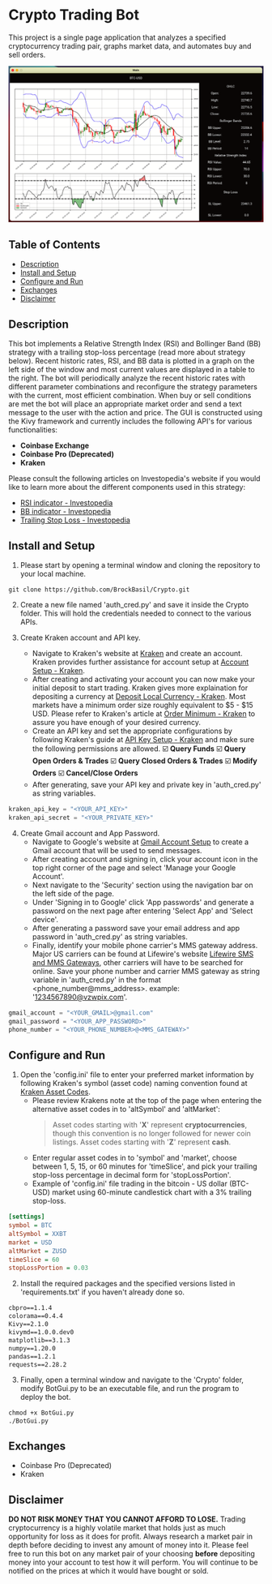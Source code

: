 # Crypto Trading Bot 
This project is a single page application that analyzes a specified cryptocurrency trading pair, graphs market data, and automates buy and sell orders.

![Bot screen shot](https://raw.githubusercontent.com/BrockBasil/Crypto/master/assets/images/BotScreenShot.png)

## Table of Contents
* [Description](https://github.com/BrockBasil/Crypto#description)
*  [Install and Setup](https://github.com/BrockBasil/Crypto#install-and-setup)
* [Configure and Run](https://github.com/BrockBasil/Crypto#configure-and-run)
* [Exchanges](https://github.com/BrockBasil/Crypto#exchanges)
* [Disclaimer](https://github.com/BrockBasil/Crypto#disclaimer)
## Description
This bot implements a Relative Strength Index (RSI) and Bollinger Band (BB) strategy with a trailing stop-loss percentage (read more about strategy below). Recent historic rates, RSI, and BB data is plotted in a graph on the left side of the window and most current values are displayed in a table to the right. The bot will periodically analyze the recent historic rates with different parameter combinations and reconfigure the strategy parameters with the current, most efficient combination. When buy or sell conditions are met the bot will place an appropriate market order and send a text message to the user with the action and price. The GUI is constructed using the Kivy framework and currently includes the following API's for various functionalities:
- **Coinbase Exchange**
- **Coinbase Pro (Deprecated)**
- **Kraken**

Please consult the following articles on Investopedia's website if you would like to learn more about the different components used in this strategy:
- [RSI indicator - Investopedia](https://www.investopedia.com/terms/r/rsi.asp)
- [BB indicator - Investopedia](https://www.investopedia.com/terms/b/bollingerbands.asp)
- [Trailing Stop Loss - Investopedia](https://www.investopedia.com/articles/trading/08/trailing-stop-loss.asp)
## Install and Setup
1. Please start by opening a terminal window and cloning the repository to your local machine.
```
git clone https://github.com/BrockBasil/Crypto.git
```
2. Create a new file named 'auth_cred.py' and save it inside the Crypto folder. This will hold the credentials needed to connect to the various APIs.

3. Create Kraken account and API key.
	- Navigate to Kraken's website at [Kraken](https://www.kraken.com/) and create an account. Kraken provides further assistance for account setup at [Account Setup - Kraken](https://support.kraken.com/hc/en-us/articles/226090548-How-to-create-an-account-on-Kraken).
	- After creating and activating your account you can now make your initial deposit to start trading. Kraken gives more explaination for depositing a currency at [Deposit Local Currency - Kraken](https://support.kraken.com/hc/en-us/articles/360049073651-How-do-I-deposit-my-local-currency-to-Kraken-). Most markets have a minimum order size roughly equivalent to $5 - $15 USD. Please refer to Kraken's article at [Order Minimum - Kraken](https://support.kraken.com/hc/en-us/articles/205893708-Minimum-order-size-volume-for-trading) to assure you have enough of your desired currency.
	- Create an API key and set the appropriate configurations by following Kraken's guide at [API Key Setup - Kraken](https://support.kraken.com/hc/en-us/articles/360000919966-How-to-create-an-API-key) and make sure the following permissions are allowed.
	:ballot_box_with_check: **Query Funds**
	:ballot_box_with_check: **Query Open Orders & Trades**
	:ballot_box_with_check: **Query Closed Orders & Trades**
	:ballot_box_with_check: **Modify Orders**
	:ballot_box_with_check: **Cancel/Close Orders**
	- After generating, save your API key and private key in 'auth_cred.py'	as string variables.
```python
kraken_api_key = "<YOUR_API_KEY>"
kraken_api_secret = "<YOUR_PRIVATE_KEY>"
```
4. Create Gmail account and App Password.
	- Navigate to Google's website at [Gmail Account Setup](https://accounts.google.com/signup/v2/webcreateaccount?biz=false&cc=US&continue=https%3A%2F%2Fmail.google.com%2Fmail%2Fu%2F0%2F&dsh=S1074751825%3A1675891081117751&emr=1&flowEntry=SignUp&flowName=GlifWebSignIn&followup=https%3A%2F%2Fmail.google.com%2Fmail%2Fu%2F0%2F&ifkv=AWnogHfIJZsjYmsdrz2_4_skT0VDbQAPssPrmrL2pezBK9cppfPuutqTv9dX-kOlhr00sa0_mzRJcA&osid=1&service=mail) to create a Gmail account that will be used to send messages.
	-  After creating account and signing in, click your account icon in the top right corner of the page and select 'Manage your Google Account'.
	- Next navigate to the 'Security' section using the navigation bar on the left side of the page.
	- Under 'Signing in to Google' click 'App passwords' and generate a password on the next page after entering 'Select App' and 'Select device'.
	- After generating a password save your email address and app password in 'auth_cred.py'	as string variables.
	- Finally, identify your mobile phone carrier's MMS gateway address. Major US carriers can be found at Lifewire's website [Lifewire SMS and MMS Gateways](https://www.lifewire.com/sms-gateway-from-email-to-sms-text-message-2495456), other carriers will have to be searched for online. Save your phone number and carrier MMS gateway as string variable in 'auth_cred.py' in the format <phone_number@mms_address>.
example: '1234567890@vzwpix.com'.
```python
gmail_account = "<YOUR_GMAIL>@gmail.com"
gmail_password = "<YOUR_APP_PASSWORD>"
phone_number = "<YOUR_PHONE_NUMBER>@<MMS_GATEWAY>"
```
## Configure and Run
1. Open the 'config.ini' file to enter your preferred market information by following Kraken's symbol (asset code) naming convention found at [Kraken Asset Codes](https://support.kraken.com/hc/en-us/articles/360001185506-How-to-interpret-asset-codes).
	- Please review Krakens note at the top of the page when entering the alternative asset codes in to 'altSymbol' and 'altMarket':
		> Asset codes starting with '**X**' represent **cryptocurrencies**, though this convention is no longer followed for newer coin listings.
		> Asset codes starting with '**Z**' represent  **cash**.
	- Enter regular asset codes in to 'symbol' and 'market', choose between 1, 5, 15, or 60 minutes for 'timeSlice', and pick your trailing stop-loss percentage in decimal form for 'stopLossPortion'.
	- Example of 'config.ini' file trading in the bitcoin - US dollar (BTC-USD) market using 60-minute candlestick chart with a 3% trailing stop-loss.
```ini
[settings]
symbol = BTC
altSymbol = XXBT
market = USD
altMarket = ZUSD
timeSlice = 60
stopLossPortion = 0.03
```
2. Install the required packages and the specified versions listed in 'requirements.txt' if you haven't already done so.
```
cbpro==1.1.4
colorama==0.4.4
Kivy==2.1.0
kivymd==1.0.0.dev0
matplotlib==3.1.3
numpy==1.20.0
pandas==1.2.1
requests==2.28.2
```
3. Finally, open a terminal window and navigate to the 'Crypto' folder, modify BotGui.py to be an executable file, and run the program to deploy the bot.
```
chmod +x BotGui.py
./BotGui.py
```

## Exchanges
* Coinbase Pro (Deprecated)
* Kraken

## Disclaimer
**DO NOT RISK MONEY THAT YOU CANNOT AFFORD TO LOSE.** Trading cryptocurrency is a highly volatile market that holds just as much opportunity for loss as it does for profit. Always research a market pair in depth before deciding to invest any amount of money into it. Please feel free to run this bot on any market pair of your choosing **before** depositing money into your account to test how it will perform. You will continue to be notified on the prices at which it would have bought or sold.
